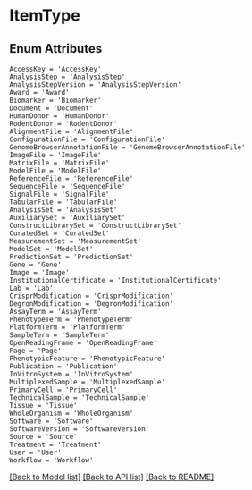 # ItemType


## Enum Attributes
    AccessKey = 'AccessKey'
    AnalysisStep = 'AnalysisStep'
    AnalysisStepVersion = 'AnalysisStepVersion'
    Award = 'Award'
    Biomarker = 'Biomarker'
    Document = 'Document'
    HumanDonor = 'HumanDonor'
    RodentDonor = 'RodentDonor'
    AlignmentFile = 'AlignmentFile'
    ConfigurationFile = 'ConfigurationFile'
    GenomeBrowserAnnotationFile = 'GenomeBrowserAnnotationFile'
    ImageFile = 'ImageFile'
    MatrixFile = 'MatrixFile'
    ModelFile = 'ModelFile'
    ReferenceFile = 'ReferenceFile'
    SequenceFile = 'SequenceFile'
    SignalFile = 'SignalFile'
    TabularFile = 'TabularFile'
    AnalysisSet = 'AnalysisSet'
    AuxiliarySet = 'AuxiliarySet'
    ConstructLibrarySet = 'ConstructLibrarySet'
    CuratedSet = 'CuratedSet'
    MeasurementSet = 'MeasurementSet'
    ModelSet = 'ModelSet'
    PredictionSet = 'PredictionSet'
    Gene = 'Gene'
    Image = 'Image'
    InstitutionalCertificate = 'InstitutionalCertificate'
    Lab = 'Lab'
    CrisprModification = 'CrisprModification'
    DegronModification = 'DegronModification'
    AssayTerm = 'AssayTerm'
    PhenotypeTerm = 'PhenotypeTerm'
    PlatformTerm = 'PlatformTerm'
    SampleTerm = 'SampleTerm'
    OpenReadingFrame = 'OpenReadingFrame'
    Page = 'Page'
    PhenotypicFeature = 'PhenotypicFeature'
    Publication = 'Publication'
    InVitroSystem = 'InVitroSystem'
    MultiplexedSample = 'MultiplexedSample'
    PrimaryCell = 'PrimaryCell'
    TechnicalSample = 'TechnicalSample'
    Tissue = 'Tissue'
    WholeOrganism = 'WholeOrganism'
    Software = 'Software'
    SoftwareVersion = 'SoftwareVersion'
    Source = 'Source'
    Treatment = 'Treatment'
    User = 'User'
    Workflow = 'Workflow'
[[Back to Model list]](../README.md#documentation-for-models) [[Back to API list]](../README.md#documentation-for-api-endpoints) [[Back to README]](../README.md)


